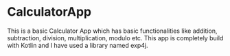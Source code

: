 # CalculatorApp
This is a basic Calculator App which has basic functionalities like addition, subtraction, division, multiplication, modulo etc. 
This app is completely build with Kotlin and I have used a library named exp4j.


